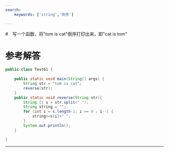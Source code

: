 ```yaml
---
search:
    keywords: ['string','倒序']

---
```



#　写一个函数，将"tom is cat"倒序打印出来，即"cat is tom"

# 参考解答
```java
public class Test61 {
	
	public static void main(String[] args) {
		String str = "tom is cat";
		reverse(str);
	}
	public static void reverse(String str){
		String [] s = str.split(" ");
		String string = "";
		for (int i = s.length-1; i >= 0 ; i--) {
			string+=s[i]+" ";
		}
		System.out.println();
	}

}
```
---
